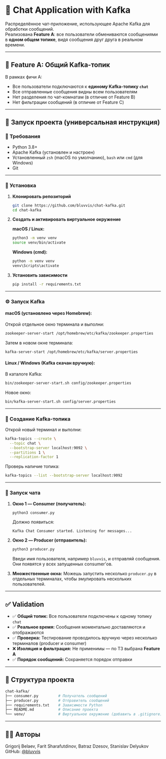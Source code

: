# 💬 Chat Application with Kafka

Распределённое чат-приложение, использующее Apache Kafka для обработки сообщений.  
Реализована **Feature A**: все пользователи обмениваются сообщениями в **одном общем топике**, видя сообщения друг друга в реальном времени.

---

## 📌 Feature A: Общий Kafka-топик

В рамках фичи A:
- Все пользователи подключаются к **единому Kafka-топику `chat`**
- Все отправленные сообщения видны всем пользователям
- Нет разделения по чат-комнатам (в отличие от Feature B)
- Нет фильтрации сообщений (в отличие от Feature C)

---

## 🚀 Запуск проекта (универсальная инструкция)

### 🧩 Требования

- Python 3.8+
- Apache Kafka (установлен и настроен)
- Установленный `zsh` (macOS по умолчанию), `bash` или `cmd` (для Windows)
- Git

---

### 🔧 Установка

1. **Клонировать репозиторий**

   ```bash
   git clone https://github.com/bluvvis/chat-kafka.git
   cd chat-kafka
   ```

2. **Создать и активировать виртуальное окружение**

   **macOS / Linux:**
   ```bash
   python3 -m venv venv
   source venv/bin/activate
   ```

   **Windows (cmd):**
   ```cmd
   python -m venv venv
   venv\Scripts\activate
   ```

3. **Установить зависимости**

   ```bash
   pip install -r requirements.txt
   ```

---

### ⚙️ Запуск Kafka

#### macOS (установлено через Homebrew):

Открой отдельное окно терминала и выполни:

```bash
zookeeper-server-start /opt/homebrew/etc/kafka/zookeeper.properties
```

Затем в новом окне терминала:

```bash
kafka-server-start /opt/homebrew/etc/kafka/server.properties
```

#### Linux / Windows (Kafka скачан вручную):

В каталоге Kafka:

```bash
bin/zookeeper-server-start.sh config/zookeeper.properties
```

Новое окно:

```bash
bin/kafka-server-start.sh config/server.properties
```

---

### 🧪 Создание Kafka-топика

Открой новый терминал и выполни:

```bash
kafka-topics --create \
  --topic chat \
  --bootstrap-server localhost:9092 \
  --partitions 1 \
  --replication-factor 1
```

Проверь наличие топика:

```bash
kafka-topics --list --bootstrap-server localhost:9092
```

---

### 💬 Запуск чата

1. **Окно 1 — Consumer (получатель):**

   ```bash
   python3 consumer.py
   ```

   Должно появиться:
   ```
   Kafka Chat Consumer started. Listening for messages...
   ```

2. **Окно 2 — Producer (отправитель):**

   ```bash
   python3 producer.py
   ```

   Введи имя пользователя, например `bluvvis`, и отправляй сообщения.  
   Они появятся у всех запущенных consumer'ов.

3. **Множественные окна:**
   Можешь запустить несколько `producer.py` в отдельных терминалах, чтобы эмулировать нескольких пользователей.

---

## ✅ Validation

- ✅ **Общий топик:** Все пользователи подключены к одному топику `chat`
- ✅ **Реальное время:** Сообщения моментально доставляются и отображаются
- ✅ **Проверка:** Тестирование проводилось вручную через несколько терминалов (producer и consumer)
- ❌ **Изоляция и фильтрация:** Не применимы — по ТЗ выбрана **Feature A**
- ✅ **Порядок сообщений:** Сохраняется порядок отправки

---

## 📁 Структура проекта

```bash
chat-kafka/
├── consumer.py         # Получатель сообщений
├── producer.py         # Отправитель сообщений
├── requirements.txt    # Зависимости Python
├── README.md           # Описание проекта
└── venv/               # Виртуальное окружение (добавить в .gitignore)
```

---

## 🧑‍💻 Авторы

Grigorij Belaev, Farit Sharafutdinov, Batraz Dzesov, Stanislav Delyukov  
GitHub: [@bluvvis](https://github.com/bluvvis)
